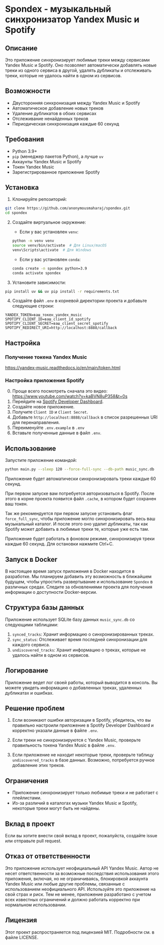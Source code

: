 # Spondex - музыкальный синхронизатор Yandex Music и Spotify

## Описание

Это приложение синхронизирует любимые треки между сервисами Yandex Music и Spotify. Оно позволяет автоматически добавлять новые треки из одного сервиса в другой, удалять дубликаты и отслеживать треки, которые не удалось найти в одном из сервисов.

## Возможности

- Двусторонняя синхронизация между Yandex Music и Spotify
- Автоматическое добавление новых треков
- Удаление дубликатов в обоих сервисах
- Отслеживание ненайденных треков
- Периодическая синхронизация каждые 60 секунд

## Требования

- Python 3.9+
- `pip` (менеджер пакетов Python), а лучше `uv`
- Аккаунты Yandex Music и Spotify
- Токен Yandex Music
- Зарегистрированное приложение Spotify

## Установка

1. Клонируйте репозиторий:
```bash
git clone https://github.com/anonymousmaharaj/spondex.git
cd spondex
```

2. Создайте виртуальное окружение:
   - Если у вас установлен `venv`:
   ```bash
   python -m venv venv
   source venv/bin/activate  # Для Linux/macOS
   venv\Scripts\activate  # Для Windows
   ```
   - Если у вас установлен `conda`:
   ```bash
   conda create -n spondex python=3.9
   conda activate spondex
   ```

3. Установите зависимости:
```bash
pip install uv && uv pip install -r requirements.txt
```

4. Создайте файл `.env` в корневой директории проекта и добавьте следующие строки:
```
YANDEX_TOKEN=ваш_токен_yandex_music
SPOTIPY_CLIENT_ID=ваш_client_id_spotify
SPOTIPY_CLIENT_SECRET=ваш_client_secret_spotify
SPOTIPY_REDIRECT_URI=http://localhost:8888/callback
```

## Настройка

### Получение токена Yandex Music

https://yandex-music.readthedocs.io/en/main/token.html

### Настройка приложения Spotify

0. Проще всего посмотреть сначала это видео: https://www.youtube.com/watch?v=kaBVN8uP358&t=0s
1. Перейдите на [Spotify Developer Dashboard](https://developer.spotify.com/dashboard/).
2. Создайте новое приложение.
3. Получите `Client ID` и `Client Secret`.
4. Добавьте `http://localhost:8888/callback` в список разрешенных URI для перенаправления.
5. Переименуйте `.env.example` в `.env`
5. Вставьте полученные данные в файл `.env`.

## Использование

Запустите приложение командой:
```bash
python main.py --sleep 120 --force-full-sync --db-path music_sync.db
```

Приложение будет автоматически синхронизировать треки каждые 60 секунд.


При первом запуске вам потребуется авторизоваться в Spotify. После этого в корне проекта появится файл `.cache`, в котором будет сохранен ваш токен.

Так же рекомендуется при первом запуске установить флаг `force_full_sync`, чтобы приложение могло синхронизировать весь ваш музыкальный каталог. И после этого оно удалит дубликаты, так как Spotify может добавить в любимые треки те, которые уже есть там.

Приложение будет работать в фоновом режиме, синхронизируя треки каждые 60 секунд. Для остановки нажмите Ctrl+C.

## Запуск в Docker

В настоящее время запуск приложения в Docker находится в разработке. Мы планируем добавить эту возможность в ближайшем будущем, чтобы упростить развертывание и использование `Spondex` в различных средах. Следите за обновлениями проекта для получения информации о доступности Docker-версии.

## Структура базы данных

Приложение использует SQLite базу данных `music_sync.db` со следующими таблицами:

1. `synced_tracks`: Хранит информацию о синхронизированных треках.
2. `sync_status`: Отслеживает время последней синхронизации для каждого сервиса.
3. `undiscovered_tracks`: Хранит информацию о треках, которые не удалось найти в одном из сервисов.

## Логирование

Приложение ведет лог своей работы, который выводится в консоль. Вы можете увидеть информацию о добавленных треках, удаленных дубликатах и ошибках.

## Решение проблем

1. Если возникают ошибки авторизации в Spotify, убедитесь, что вы правильно настроили приложение в Spotify Developer Dashboard и корректно указали данные в файле `.env`.

2. Если треки не синхронизируются с Yandex Music, проверьте правильность токена Yandex Music в файле `.env`.

3. Если приложение не находит некоторые треки, проверьте таблицу `undiscovered_tracks` в базе данных. Возможно, потребуется ручное добавление этих треков.

## Ограничения

- Приложение синхронизирует только любимые треки и не работает с плейлистами.
- Из-за различий в каталогах музыки Yandex Music и Spotify, некоторые треки могут быть не найдены.

## Вклад в проект

Если вы хотите внести свой вклад в проект, пожалуйста, создайте issue или отправьте pull request.

## Отказ от ответственности

Это приложение использует неофициальный API Yandex Music. Автор не несет ответственности за возможные последствия использования этого приложения, включая, но не ограничиваясь, блокировкой аккаунта Yandex Music или любые другие проблемы, связанные с использованием неофициального API. Используйте это приложение на свой страх и риск. Тем не менее, приложение разработано с учетом всех известных ограничений и должно работать корректно при нормальном использовании.

## Лицензия

Этот проект распространяется под лицензией MIT. Подробности см. в файле LICENSE.

